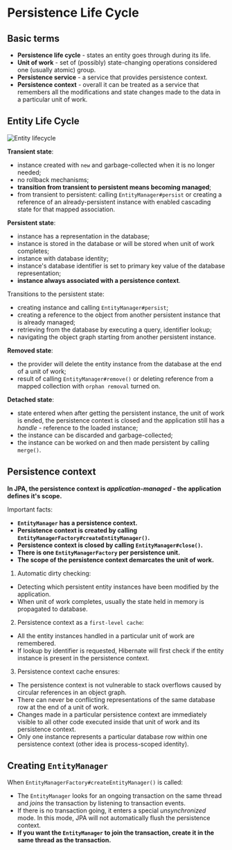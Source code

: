 # Persistence Life Cycle

## Basic terms

* **Persistence life cycle** - states an entity goes through during its life.
* **Unit of work** - set of (possibly) state-changing operations considered one (usually atomic) group.
* **Persistence service** - a service that provides persistence context.
* **Persistence context** - overall it can be treated as a service that remembers all the modifications and state changes made to the data in a particular unit of work.

## Entity Life Cycle

![Entity lifecycle](./images/entity_lifecycle.svg)

**Transient state**:
* instance created with `new` and garbage-collected when it is no longer needed;
* no rollback mechanisms;
* **transition from transient to persistent means becoming managed**;
* from transient to persistent: calling `EntityManager#persist` or creating a reference of an already-persistent instance with enabled cascading state for that mapped association.

**Persistent state**:
* instance has a representation in the database;
* instance is stored in the database or will be stored when unit of work completes;
* instance with database identity;
* instance's database identifier is set to primary key value of the database representation;
* **instance always associated with a persistence context**.

Transitions to the persistent state:
* creating instance and calling `EntityManager#persist`;
* creating a reference to the object from another persistent instance that is already managed;
* retrieving from the database by executing a query, identifier lookup;
* navigating the object graph starting from another persistent instance.

**Removed state**:
* the provider will delete the entity instance from the database at the end of a unit of work;
* result of calling `EntityManager#remove()` or deleting reference from a mapped collection with `orphan removal` turned on.

**Detached state**:
* state entered when after getting the persistent instance, the unit of work is ended, the persistence context is closed and the application still has a *handle* - reference to the loaded instance;
* the instance can be discarded and garbage-collected;
* the instance can be worked on and then made persistent by calling `merge()`.

## Persistence context

**In JPA, the persistence context is *application-managed* - the application defines it's scope.**

Important facts:
* **`EntityManager` has a persistence context.**
* **Persistence context is created by calling `EntityManagerFactory#createEntityManager()`.**
* **Persistence context is closed by calling `EntityManager#close()`.**
* **There is one `EntityManagerFactory` per persistence unit.**
* **The scope of the persistence context demarcates the unit of work.**

1. Automatic dirty checking:
  * Detecting which persistent entity instances have been modified by the application.
  * When unit of work completes, usually the state held in memory is propagated to database.

2. Persistence context as a `first-level cache`:
  * All the entity instances handled in a particular unit of work are remembered.
  * If lookup by identifier is requested, Hibernate will first check if the entity instance is present in the persistence context.

3. Persistence context cache ensures:
  * The persistence context is not vulnerable to stack overflows caused by circular references in an object graph.
  * There can never be conflicting representations of the same database row at the end of a unit of work.
  * Changes made in a particular persistence context are immediately visible to all other code executed inside that unit of work and its persistence context.
  * Only one instance represents a particular database row within one persistence context (other idea is process-scoped identity).

## Creating `EntityManager`

When `EntityManagerFactory#createEntityManager()` is called:
* The `EntityManager` looks for an ongoing transaction on the same thread and *joins* the transaction by listening to transaction events.
* If there is no transaction going, it enters a special *unsynchronized* mode. In this mode, JPA will not automatically flush the persistence context.
* **If you want the `EntityManager` to join the transaction, create it in the same thread as the transaction.**

